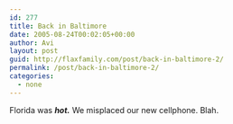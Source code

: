 ```yaml
---
id: 277
title: Back in Baltimore
date: 2005-08-24T00:02:05+00:00
author: Avi
layout: post
guid: http://flaxfamily.com/post/back-in-baltimore-2/
permalink: /post/back-in-baltimore-2/
categories:
  - none
---
```

Florida was **_hot._** We misplaced our new cellphone. Blah.
